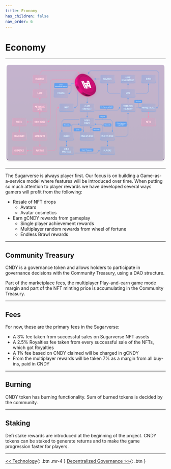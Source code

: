 ```yaml
---
title: Economy
has_children: false
nav_order: 6
---
```


# Economy

---

![cycle](/assets/economy.png)

---

The Sugarverse is always player first. Our focus is on building a Game-as-a-service model where features will be introduced over time.  When putting so much attention to player rewards we have developed several ways gamers will profit from the following:

- Resale of NFT drops
  - Avatars
  - Avatar cosmetics
- Earn gCNDY rewards from gameplay
  - Single player achievement rewards
  - Multiplayer random rewards from wheel of fortune
  - Endless Brawl rewards

---

## Community Treasury

CNDY is a governance token and allows holders to participate in governance decisions with the Community Treasury, using a DAO structure.

Part of the marketplace fees, the multiplayer Play-and-earn game mode margin and part of the NFT minting price is accumulating in the Community Treasury.

---

## Fees

For now, these are the primary fees in the Sugarverse:

- A 3% fee taken from successful sales on Sugarverse NFT assets
- A 2.5% Royalties fee taken from every successful sale of the NFTs, which got Royalties
- A 1% fee based on CNDY claimed will be charged in gCNDY
- From the multiplayer rewards will be taken 7% as a margin from all buy-ins, paid in CNDY

---

## Burning

CNDY token has burning functionality. Sum of burned tokens is decided by the community.

---

## Staking

Defi stake rewards are introduced at the beginning of the project. CNDY tokens can be staked to generate returns and to make the game progression faster for players.

---

[<< Technology](https://sugarverse.github.io/5_technology.html){: .btn .mr-4 }
[Decentralized Governance >>](https://sugarverse.github.io/7_decentralised.html){: .btn }
